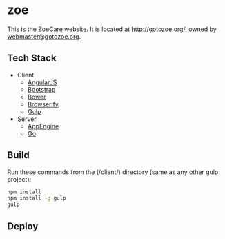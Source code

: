 zoe
===
This is the ZoeCare website.  It is located at http://gotozoe.org/, owned by [webmaster@gotozoe.org](mailto:webmaster@gotozoe.org).

Tech Stack
----------
* Client
  * [AngularJS](http://angularjs.org/)
  * [Bootstrap](http://getbootstrap.com/)
  * [Bower](http://bower.io/)
  * [Browserify](http://browserify.org/)
  * [Gulp](http://gulpjs.com/)
* Server
  * [AppEngine](https://developers.google.com/appengine/)
  * [Go](http://golang.org/)

Build
-----

Run these commands from the (/client/) directory (same as any other gulp project):

```sh
npm install
npm install -g gulp
gulp
```

Deploy
------